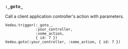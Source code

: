 ### `:_goto_`

Call a client application controller's action with parameters.

    Vedeu.trigger(:_goto_,
                  :your_controller,
                  :some_action,
                  { id: 7 })
    Vedeu.goto(:your_controller, :some_action, { id: 7 })
